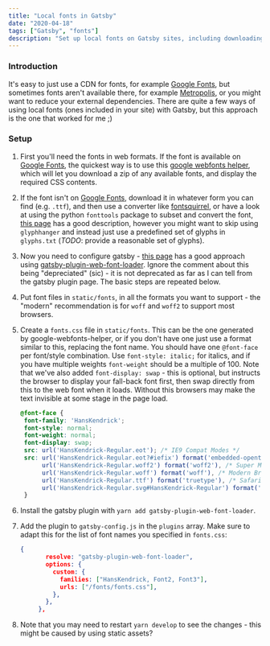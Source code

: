 ```yaml
---
title: "Local fonts in Gatsby"
date: "2020-04-18"
tags: ["Gatsby", "fonts"]
description: "Set up local fonts on Gatsby sites, including downloading Google fonts"
---
```


### Introduction

It's easy to just use a CDN for fonts, for example [Google Fonts](https://fonts.google.com/), but sometimes fonts aren't available there, for example [Metropolis](https://github.com/chrismsimpson/Metropolis), or you might want to reduce your external dependencies. There are quite a few ways of using local fonts (ones included in your site) with Gatsby, but this approach is the one that worked for me ;)

### Setup

1. First you'll need the fonts in web formats. If the font is available on [Google Fonts](https://fonts.google.com/), the quickest way is to use this [google webfonts helper](https://google-webfonts-helper.herokuapp.com/fonts), which will let you download a zip of any available fonts, and display the required CSS contents.
2. If the font isn't on [Google Fonts](https://fonts.google.com/), download it in whatever form you can find (e.g. `.ttf`), and then use a converter like [fontsquirrel](https://www.fontsquirrel.com/tools/webfont-generator), or have a look at using the python `fonttools` package to subset and convert the font, [this page](https://dev.to/benjaminblack/save-your-users-data-by-subsetting-web-fonts-5eo9) has a good description, however you might want to skip using `glyphhanger` and instead just use a predefined set of glyphs in `glyphs.txt` (*TODO*: provide a reasonable set of glyphs).
3. Now you need to configure gatsby - [this page](https://dev.to/iangloude/4-steps-to-self-hosted-fonts-in-gatsby-aj2) has a good approach using [gatsby-plugin-web-font-loader](https://www.gatsbyjs.org/packages/gatsby-plugin-web-font-loader/). Ignore the comment about this being "depreciated" (sic) - it is not deprecated as far as I can tell from the gatsby plugin page. The basic steps are repeated below.
4. Put font files in `static/fonts`, in all the formats you want to support - the "modern" recommendation is for `woff` and `woff2` to support most browsers.
5. Create a `fonts.css` file in `static/fonts`. This can be the one generated by google-webfonts-helper, or if you don't have one just use a format similar to this, replacing the font name. You should have one `@font-face` per font/style combination. Use `font-style: italic;` for italics, and if you have multiple weights `font-weight` should be a multiple of 100. Note that we've also added `font-display: swap` - this is optional, but instructs the browser to display your fall-back font first, then swap directly from this to the web font when it loads. Without this browsers may make the text invisible at some stage in the page load.

   ```css
   @font-face {
    font-family: 'HansKendrick';
    font-style: normal;
    font-weight: normal;
    font-display: swap;
    src: url('HansKendrick-Regular.eot'); /* IE9 Compat Modes */
    src: url('HansKendrick-Regular.eot?#iefix') format('embedded-opentype'), /* IE6-IE8 */
         url('HansKendrick-Regular.woff2') format('woff2'), /* Super Modern Browsers */
         url('HansKendrick-Regular.woff') format('woff'), /* Modern Browsers */
         url('HansKendrick-Regular.ttf') format('truetype'), /* Safari, Android, iOS */
         url('HansKendrick-Regular.svg#HansKendrick-Regular') format('svg'); /* Legacy iOS */
    }
   ```

6. Install the gatsby plugin with `yarn add gatsby-plugin-web-font-loader`.
7. Add the plugin to `gatsby-config.js` in the `plugins` array. Make sure to adapt this for the list of font names you specified in `fonts.css`:

   ```json
   {
          resolve: "gatsby-plugin-web-font-loader",
          options: {
            custom: {
              families: ["HansKendrick, Font2, Font3"],
              urls: ["/fonts/fonts.css"],
            },
          },
        },
   ```

8. Note that you may need to restart `yarn develop` to see the changes - this might be caused by using static assets?
